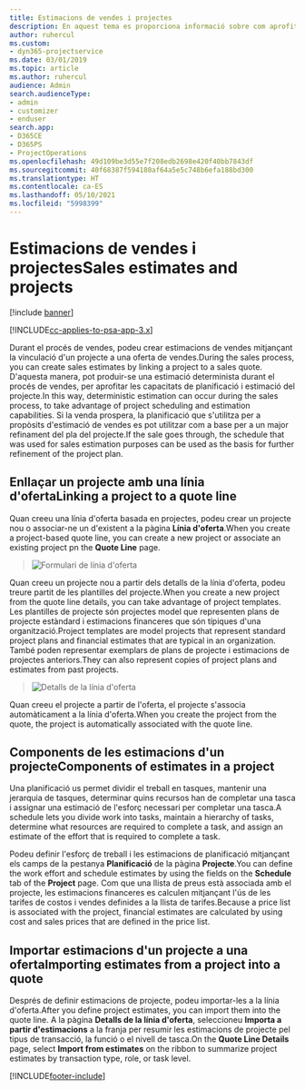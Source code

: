 ```yaml
---
title: Estimacions de vendes i projectes
description: En aquest tema es proporciona informació sobre com aprofitar la planificació i les estimacions del procés de venda.
author: ruhercul
ms.custom:
- dyn365-projectservice
ms.date: 03/01/2019
ms.topic: article
ms.author: ruhercul
audience: Admin
search.audienceType:
- admin
- customizer
- enduser
search.app:
- D365CE
- D365PS
- ProjectOperations
ms.openlocfilehash: 49d109be3d55e7f208edb2698e420f40bb7843df
ms.sourcegitcommit: 40f68387f594180af64a5e5c748b6efa188bd300
ms.translationtype: HT
ms.contentlocale: ca-ES
ms.lasthandoff: 05/10/2021
ms.locfileid: "5998399"
---
```

# <a name="sales-estimates-and-projects"></a><span data-ttu-id="3251f-103">Estimacions de vendes i projectes</span><span class="sxs-lookup"><span data-stu-id="3251f-103">Sales estimates and projects</span></span>

[!include [banner](../includes/psa-now-project-operations.md)]

[!INCLUDE[cc-applies-to-psa-app-3.x](../includes/cc-applies-to-psa-app-3x.md)]

<span data-ttu-id="3251f-104">Durant el procés de vendes, podeu crear estimacions de vendes mitjançant la vinculació d'un projecte a una oferta de vendes.</span><span class="sxs-lookup"><span data-stu-id="3251f-104">During the sales process, you can create sales estimates by linking a project to a sales quote.</span></span> <span data-ttu-id="3251f-105">D'aquesta manera, pot produir-se una estimació determinista durant el procés de vendes, per aprofitar les capacitats de planificació i estimació del projecte.</span><span class="sxs-lookup"><span data-stu-id="3251f-105">In this way, deterministic estimation can occur during the sales process, to take advantage of project scheduling and estimation capabilities.</span></span> <span data-ttu-id="3251f-106">Si la venda prospera, la planificació que s'utilitza per a propòsits d'estimació de vendes es pot utilitzar com a base per a un major refinament del pla del projecte.</span><span class="sxs-lookup"><span data-stu-id="3251f-106">If the sale goes through, the schedule that was used for sales estimation purposes can be used as the basis for further refinement of the project plan.</span></span>

## <a name="linking-a-project-to-a-quote-line"></a><span data-ttu-id="3251f-107">Enllaçar un projecte amb una línia d'oferta</span><span class="sxs-lookup"><span data-stu-id="3251f-107">Linking a project to a quote line</span></span>

<span data-ttu-id="3251f-108">Quan creeu una línia d'oferta basada en projectes, podeu crear un projecte nou o associar-ne un d'existent a la pàgina **Línia d'oferta**.</span><span class="sxs-lookup"><span data-stu-id="3251f-108">When you create a project-based quote line, you can create a new project or associate an existing project pn the **Quote Line** page.</span></span> 

> ![Formulari de línia d'oferta](media/project-8.png)
 
<span data-ttu-id="3251f-110">Quan creeu un projecte nou a partir dels detalls de la línia d'oferta, podeu treure partit de les plantilles del projecte.</span><span class="sxs-lookup"><span data-stu-id="3251f-110">When you create a new project from the quote line details, you can take advantage of project templates.</span></span> <span data-ttu-id="3251f-111">Les plantilles de projecte són projectes model que representen plans de projecte estàndard i estimacions financeres que són típiques d'una organització.</span><span class="sxs-lookup"><span data-stu-id="3251f-111">Project templates are model projects that represent standard project plans and financial estimates that are typical in an organization.</span></span> <span data-ttu-id="3251f-112">També poden representar exemplars de plans de projecte i estimacions de projectes anteriors.</span><span class="sxs-lookup"><span data-stu-id="3251f-112">They can also represent copies of project plans and estimates from past projects.</span></span>

> ![Detalls de la línia d'oferta](media/project-9.png)
  
<span data-ttu-id="3251f-114">Quan creeu el projecte a partir de l'oferta, el projecte s'associa automàticament a la línia d'oferta.</span><span class="sxs-lookup"><span data-stu-id="3251f-114">When you create the project from the quote, the project is automatically associated with the quote line.</span></span>

## <a name="components-of-estimates-in-a-project"></a><span data-ttu-id="3251f-115">Components de les estimacions d'un projecte</span><span class="sxs-lookup"><span data-stu-id="3251f-115">Components of estimates in a project</span></span>

<span data-ttu-id="3251f-116">Una planificació us permet dividir el treball en tasques, mantenir una jerarquia de tasques, determinar quins recursos han de completar una tasca i assignar una estimació de l'esforç necessari per completar una tasca.</span><span class="sxs-lookup"><span data-stu-id="3251f-116">A schedule lets you divide work into tasks, maintain a hierarchy of tasks, determine what resources are required to complete a task, and assign an estimate of the effort that is required to complete a task.</span></span>

<span data-ttu-id="3251f-117">Podeu definir l'esforç de treball i les estimacions de planificació mitjançant els camps de la pestanya **Planificació** de la pàgina **Projecte**.</span><span class="sxs-lookup"><span data-stu-id="3251f-117">You can define the work effort and schedule estimates by using the fields on the **Schedule** tab of the **Project** page.</span></span> <span data-ttu-id="3251f-118">Com que una llista de preus està associada amb el projecte, les estimacions financeres es calculen mitjançant l'ús de les tarifes de costos i vendes definides a la llista de tarifes.</span><span class="sxs-lookup"><span data-stu-id="3251f-118">Because a price list is associated with the project, financial estimates are calculated by using cost and sales prices that are defined in the price list.</span></span>

## <a name="importing-estimates-from-a-project-into-a-quote"></a><span data-ttu-id="3251f-119">Importar estimacions d'un projecte a una oferta</span><span class="sxs-lookup"><span data-stu-id="3251f-119">Importing estimates from a project into a quote</span></span>

<span data-ttu-id="3251f-120">Després de definir estimacions de projecte, podeu importar-les a la línia d'oferta.</span><span class="sxs-lookup"><span data-stu-id="3251f-120">After you define project estimates, you can import them into the quote line.</span></span> <span data-ttu-id="3251f-121">A la pàgina **Detalls de la línia d'oferta**, seleccioneu **Importa a partir d'estimacions** a la franja per resumir les estimacions de projecte pel tipus de transacció, la funció o el nivell de tasca.</span><span class="sxs-lookup"><span data-stu-id="3251f-121">On the **Quote Line Details** page, select **Import from estimates** on the ribbon to summarize project estimates by transaction type, role, or task level.</span></span>


[!INCLUDE[footer-include](../includes/footer-banner.md)]